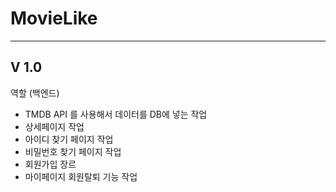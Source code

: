 <h1>MovieLike</h1>

---

## V 1.0

역할 (백엔드)

- TMDB API 를 사용해서 데이터를 DB에 넣는 작업
- 상세페이지 작업
- 아이디 찾기 페이지 작업
- 비밀번호 찾기 페이지 작업
- 회원가입 장르
- 마이페이지 회원탈퇴 기능 작업
